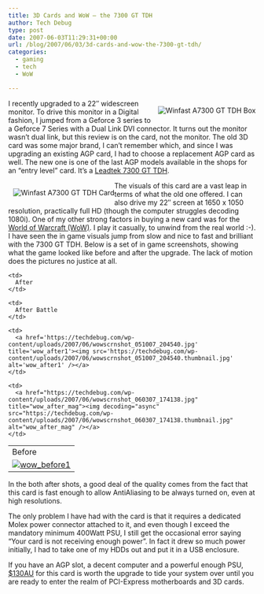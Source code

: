 ```yaml
---
title: 3D Cards and WoW – the 7300 GT TDH
author: Tech Debug
type: post
date: 2007-06-03T11:29:31+00:00
url: /blog/2007/06/03/3d-cards-and-wow-the-7300-gt-tdh/
categories:
  - gaming
  - tech
  - WoW

---
```

<p style="float: right; margin-left: 10px; margin-bottom: 10px">
  <img decoding="async" src="http://leadtek.com.tw/eng/3d_graphic/image/winfast_a7300_gttdh_1s.jpg" alt="Winfast A7300 GT TDH Box" />
</p>

I recently upgraded to a 22&#8243; widescreen monitor. To drive this monitor in a Digital fashion, I jumped from a Geforce 3 series to a Geforce 7 Series with a Dual Link DVI connector. It turns out the monitor wasn&#8217;t dual link, but this review is on the card, not the monitor. The old 3D card was some major brand, I can&#8217;t remember which, and since I was upgrading an existing AGP card, I had to choose a replacement AGP card as well. The new one is one of the last AGP models available in the shops for an &#8220;entry level&#8221; card. It&#8217;s a [Leadtek 7300 GT TDH][1].

<p style="float: left; margin-left: 10px; margin-bottom: 10px">
  <img decoding="async" src="http://leadtek.com.tw/eng/3d_graphic/image/winfast_a7300_gttdh_2s.jpg" alt="Winfast A7300 GT TDH Card" />
</p>

The visuals of this card are a vast leap in terms of what the old one offered. I can also drive my 22&#8243; screen at 1650 x 1050 resolution, practically full HD (though the computer struggles decoding 1080i). One of my other strong factors in buying a new card was for the [World of Warcraft (WoW)][2]. I play it casually, to unwind from the real world :-). I have seen the in game visuals jump from slow and nice to fast and brilliant with the 7300 GT TDH. Below is a set of in game screenshots, showing what the game looked like before and after the upgrade. The lack of motion does the pictures no justice at all.

<table>
  <tr>
    <td>
      Before
    </td>
    
    <td>
      After
    </td>
    
    <td>
      After Battle
    </td>
  </tr>
  
  <tr>
    <td>
      <a href='https://techdebug.com/wp-content/uploads/2007/06/wowscrnshot_041807_215937.jpg' title='wow_before1'><img src='https://techdebug.com/wp-content/uploads/2007/06/wowscrnshot_041807_215937.thumbnail.jpg' alt='wow_before1' /></a>
    </td>
    
    <td>
      <a href='https://techdebug.com/wp-content/uploads/2007/06/wowscrnshot_051007_204540.jpg' title='wow_after1'><img src='https://techdebug.com/wp-content/uploads/2007/06/wowscrnshot_051007_204540.thumbnail.jpg' alt='wow_after1' /></a>
    </td>
    
    <td>
      <a href="https://techdebug.com/wp-content/uploads/2007/06/wowscrnshot_060307_174138.jpg" title="wow_after_mag"><img decoding="async" src="https://techdebug.com/wp-content/uploads/2007/06/wowscrnshot_060307_174138.thumbnail.jpg" alt="wow_after_mag" /></a>
    </td>
  </tr>
</table>

In the both after shots, a good deal of the quality comes from the fact that this card is fast enough to allow AntiAliasing to be always turned on, even at high resolutions.

The only problem I have had with the card is that it requires a dedicated Molex power connector attached to it, and even though I exceed the mandatory minimum 400Watt PSU, I still get the occasional error saying &#8220;Your card is not receiving enough power&#8221;. In fact it drew so much power initially, I had to take one of my HDDs out and put it in a USB enclosure.

If you have an AGP slot, a decent computer and a powerful enough PSU, [$130AU][3] for this card is worth the upgrade to tide your system over until you are ready to enter the realm of PCI-Express motherboards and 3D cards.

 [1]: http://leadtek.com.tw/eng/3d_graphic/overview.asp?lineid=1&pronameid=323
 [2]: http://www.worldofwarcraft.com
 [3]: http://www.msy.com.au